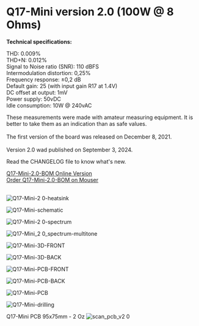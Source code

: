 # Q17-Mini version 2.0 (100W @ 8 Ohms)</b><br>

<b>Technical specifications:</b>

THD: 0.009%<br>
THD+N: 0.012%<br>
Signal to Noise ratio (SNR): 110 dBFS<br>
Intermodulation distortion: 0,25%<br>
Frequency response: ±0,2 dB<br>
Default gain: 25 (with input gain R17 at 1.4V)<br>
DC offset at output: 1mV<br>
Power supply: 50vDC<br>
Idle consumption: 10W @ 240vAC

These measurements were made with amateur measuring equipment. It is better to take them as an indication than as safe values. 
<br>
<br>
The first version of the board was released on December 8, 2021.
<br>
<br>
Version 2.0 wad published on September 3, 2024.

Read the CHANGELOG file to know what's new.

<a href="https://audio.cyberkata.org/Q17-Mini-2.0-BOM.html">Q17-Mini-2.0-BOM Online Version</a><br>
<a href="https://www.mouser.fr/ProjectManager/ProjectDetail.aspx?AccessID=46b6f1744b">Order Q17-Mini-2.0-BOM on Mouser</a><br> 
<br>

![Q17-Mini-2 0-heatsink](https://github.com/stefaweb/Q17-Amplifier/assets/12907102/1577c726-74a7-48e5-b425-e83f52a7cc36)

![Q17-Mini-schematic](https://github.com/stefaweb/Q17-Amplifier/assets/12907102/af016847-0ae7-42cc-8cf3-08c00d96983c)

![Q17-Mini-2 0-spectrum](https://github.com/stefaweb/Q17-Amplifier/assets/12907102/d38abe8f-e176-4848-b72d-e20b2fdf4b0d)

![Q17-Mini_2 0_spectrum-multitone](https://github.com/stefaweb/Q17-Amplifier/assets/12907102/bea05794-c828-45a5-8af9-eed91e23d3c0)

![Q17-Mini-3D-FRONT](https://github.com/stefaweb/Q17-Amplifier/assets/12907102/df84aa06-162f-471d-9c15-c0e1a0803745)

![Q17-Mini-3D-BACK](https://github.com/stefaweb/Q17-Amplifier/assets/12907102/d54607b7-bf9a-4a5f-a3be-05393931d7d3)

![Q17-Mini-PCB-FRONT](https://github.com/stefaweb/Q17-Amplifier/assets/12907102/6969ff24-705e-4c19-9031-ef6039229ce8)

![Q17-Mini-PCB-BACK](https://github.com/stefaweb/Q17-Amplifier/assets/12907102/46766aa8-3126-4e51-b855-a7ada7cf5036)

![Q17-Mini-PCB](https://github.com/stefaweb/Q17-Amplifier/assets/12907102/b17119fd-3e13-44c3-acea-754f326925db)

![Q17-Mini-drilling](https://github.com/stefaweb/Q17-Amplifier/assets/12907102/67c77239-9115-44a6-9773-10e68d280798)

Q17-Mini PCB 95x75mm - 2 Oz
![scan_pcb_v2 0](https://github.com/stefaweb/Q17-Amplifier/assets/12907102/7472aba3-1800-4065-805c-96150453034f)
